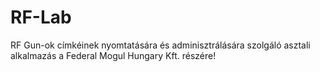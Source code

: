 # RF-Lab
RF Gun-ok címkéinek nyomtatására és adminisztrálására szolgáló asztali alkalmazás a Federal Mogul Hungary Kft. részére!
